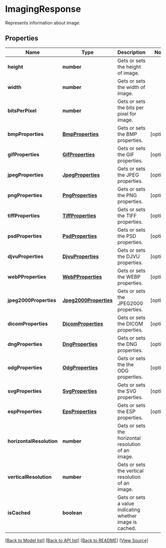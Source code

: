 ﻿# ImagingResponse
Represents information about image.

## Properties
Name | Type | Description | Notes
------------ | ------------- | ------------- | -------------
**height** | **number** | Gets or sets the height of image. | 
**width** | **number** | Gets or sets the width of image. | 
**bitsPerPixel** | **number** | Gets or sets the bits per pixel for image. | 
**bmpProperties** | [**BmpProperties**](BmpProperties.md) | Gets or sets the BMP properties. | [optional]
**gifProperties** | [**GifProperties**](GifProperties.md) | Gets or sets the GIF properties. | [optional]
**jpegProperties** | [**JpegProperties**](JpegProperties.md) | Gets or sets the JPEG properties. | [optional]
**pngProperties** | [**PngProperties**](PngProperties.md) | Gets or sets the PNG properties. | [optional]
**tiffProperties** | [**TiffProperties**](TiffProperties.md) | Gets or sets the TIFF properties. | [optional]
**psdProperties** | [**PsdProperties**](PsdProperties.md) | Gets or sets the PSD properties. | [optional]
**djvuProperties** | [**DjvuProperties**](DjvuProperties.md) | Gets or sets the DJVU properties. | [optional]
**webPProperties** | [**WebPProperties**](WebPProperties.md) | Gets or sets the WEBP properties. | [optional]
**jpeg2000Properties** | [**Jpeg2000Properties**](Jpeg2000Properties.md) | Gets or sets the JPEG2000 properties. | [optional]
**dicomProperties** | [**DicomProperties**](DicomProperties.md) | Gets or sets the DICOM properties. | [optional]
**dngProperties** | [**DngProperties**](DngProperties.md) | Gets or sets the DNG properties. | [optional]
**odgProperties** | [**OdgProperties**](OdgProperties.md) | Gets or sets the the ODG properties. | [optional]
**svgProperties** | [**SvgProperties**](SvgProperties.md) | Gets or sets the SVG properties. | [optional]
**espProperties** | [**EpsProperties**](EpsProperties.md) | Gets or sets the ESP properties. | [optional]
**horizontalResolution** | **number** | Gets or sets the horizontal resolution of an image. | 
**verticalResolution** | **number** | Gets or sets the vertical resolution of an image. | 
**isCached** | **boolean** | Gets or sets a value indicating whether image is cached. | 

[[Back to Model list]](../README.md#documentation-for-models) [[Back to API list]](../README.md#documentation-for-api-endpoints) [[Back to README]](../README.md) [[View Source]](../src/models/imagingResponse.ts)

